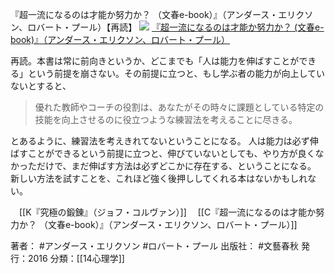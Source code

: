 『超一流になるのは才能か努力か？ （文春e-book）』（アンダース・エリクソン、ロバート・プール）【再読】
[![](https://images-fe.ssl-images-amazon.com/images/I/51iJwnneBqL._SL160_.jpg)](http://www.amazon.co.jp/exec/obidos/ASIN/B01J9QIGF6/choiyaki81-22/ref=nosim)
[『超一流になるのは才能か努力か？ (文春e-book)』（アンダース・エリクソン、ロバート・プール）](http://www.amazon.co.jp/exec/obidos/ASIN/B01J9QIGF6/choiyaki81-22/ref=nosim)

再読。本書は常に前向きというか、どこまでも「人は能力を伸ばすことができる」という前提を崩さない。その前提に立つと、もし学ぶ者の能力が向上していないとすると、

>優れた教師やコーチの役割は、あなたがその時々に課題としている特定の技能を向上させるのに役立つような練習法を考えることに尽きる。

とあるように、練習法を考えきれてないということになる。
人は能力は必ず伸ばすことができるという前提に立つと、伸びていないとしても、やり方が良くなかっただけで、まだ伸ばす方法は必ずどこかに存在する、ということになる。
新しい方法を試すことを、これほど強く後押ししてくれる本はないかもしれない。

　[[K『究極の鍛錬』（ジョフ・コルヴァン）]]
　[[C『超一流になるのは才能か努力か？ （文春e-book）』（アンダース・エリクソン、ロバート・プール）]]

著者： #アンダース・エリクソン #ロバート・プール
出版社： #文藝春秋
発行：2016
分類：[[14心理学]]